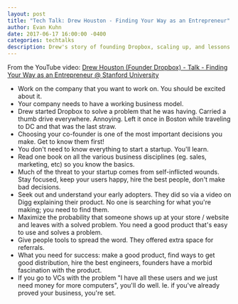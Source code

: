 ```yaml
---
layout: post
title: "Tech Talk: Drew Houston - Finding Your Way as an Entrepreneur"
author: Evan Kuhn
date: 2017-06-17 16:00:00 -0400
categories: techtalks
description: Drew's story of founding Dropbox, scaling up, and lessons learned.
---
```


From the YouTube video: [Drew Houston (Founder Dropbox) - Talk - Finding Your Way as an Entrepreneur @ Stanford University
](https://www.youtube.com/watch?v=Oq4cjZ4bKZ4)

- Work on the company that you want to work on.  You should be excited about it.  
- Your company needs to have a working business model.
- Drew started Dropbox to solve a problem that he was having.  Carried a thumb drive everywhere. Annoying.  Left it once in Boston while traveling to DC and that was the last straw.
- Choosing your co-founder is one of the most important decisions you make.  Get to know them first!
- You don't need to know everything to start a startup.  You'll learn.
- Read one book on all the various business disciplines (eg. sales, marketing, etc) so you know the basics.
- Much of the threat to your startup comes from self-inflicted wounds.  Stay focused, keep your users happy, hire the best people, don't make bad decisions.
- Seek out and understand your early adopters.  They did so via a video on Digg explaining their product.  No one is searching for what you're making; you need to find them.
- Maximize the probability that someone shows up at your store / website and leaves with a solved problem.  You need a good product that's easy to use and solves a problem.
- Give people tools to spread the word.  They offered extra space for referrals.
- What you need for success: make a good product, find ways to get good distribution, hire the best engineers, founders have a morbid fascination with the product.
- If you go to VCs with the problem "I have all these users and we just need money for more computers", you'll do well.  Ie. if you've already proved your business, you're set.

